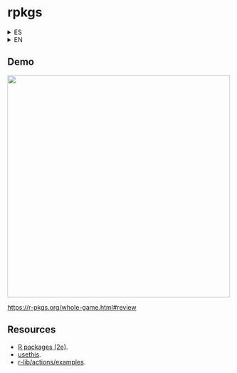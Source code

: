 # rpkgs

<details><summary>ES</summary>

Este meetup ofrece una visión general del flujo de trabajo para el desarrollo de paquetes, con un enfoque en las pruebas unitarias y CI/CD.

## Importancia

> Un paquete es un conjunto de convenciones para organizar tu código y los artefactos relacionados: si sigues esas convenciones, obtienes un montón de herramientas gratis.
> -- https://mastering-shiny.org/scaling-packaging.html

## Audiencia

Científicos de datos con algo de experiencia escribiendo código y funciones en R, pero con poca o ninguna experiencia en el desarrollo de paquetes en R.

## Objetivos

Agregar infraestructura básica:

- Crear un paquete en R.
- Ejecutar R CMD check para detectar y corregir problemas.
- Configurar R CMD check en GitHub Actions.
- Construir el website localmente.
- Configurar el despliege del website en GitHub Pages.
- Crear un PR y observar la ejecución de los flujos de trabajo.
- Fusionar el PR para ver el sitio web en vivo.
- Crear un checklist de infraestructura adicional a considerar.

Crear y probar una función:

- Crear una función simple.
- Probarla.
- Reportar la cobertura.
- Ampliarla usando TDD.
- Documentarla.
- Ejecutar R CMD check.
- Construir el sitio web localmente.
- Crear un PR.

Checkear la integracion con una dependencia reversa:

- Identificar un paquete con una dependencia reversa.
- Revisar cómo correr tests, checks, e instalar un paquete.
- Ver cómo validar la clase de un input.
- Ver cómo crear un mensaje de error informativo.
- Aprender a usar "snaphsot tests".
- Aprender a gestionar versiones y el changelog.
- Probar una dependencia reversa localmente
- Probar una dependencia reversa en GitHub Actions
- Leer y responder a fallos de prueba.

</details>

<details><summary>EN</summary>

This meetup overviews the package development workflow, with a focus on unit tests and CI/CD.

## Importance

> A package is a set of conventions for organising your code and related
artefacts: if you follow those conventions, you get a bunch of tools for free.
> -- https://mastering-shiny.org/scaling-packaging.html

## Audience

Data scientists with some experience writing R code and functions but little or no experience developing R packages.

## Objectives

Add basic infrastructure:

- Create an R package.
- Run R CMD check to detect and fix problems.
- Create a checklist of additional infrastructure to consider.
- Setup a workflow to run R CMD check on GitHub Actions.
- Build the package website locally.
- Setup a workflow to build and deploy a website to GitHub Pages.
- Run R CMD check.
- Create a PR and watch the workflows run.
- Merge the PR to see the website live.

Create and test a function:

- Create a simple function.
- Test it.
- Report coverage.
- Extend it using TDD.
- Document it.
- Run R CMD check.
- Build the website locally.
- Create a PR.

Check integration with a reverse dependency:

* Identify a package with a reverse dependency  
* Review how to test, check, and install a package  
* See how to assert the class of an input  
* See how to create informative error messages  
* Learn how to use snapshot tests  
* Learn how to manage versions and the changelog  
* Test a reverse dependency locally  
* Test a reverse dependency on GitHub Actions  
* Read and respond to test failures

</details>

## Demo

<img src=https://github.com/user-attachments/assets/bdab4d90-c1f0-4bfc-89d5-749b976cf466 width=500>

https://r-pkgs.org/whole-game.html#review

## Resources 

* [R packages (2e)](https://r-pkgs.org/).
* [usethis](https://usethis.r-lib.org/reference/index.html).
* [r-lib/actions/examples](https://github.com/r-lib/actions/tree/v2/examples#example-workflows).


